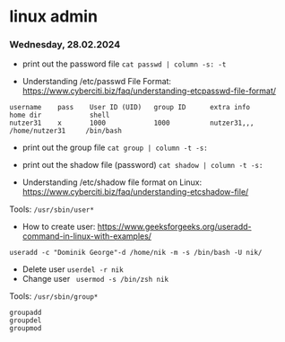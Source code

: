 # linux admin

### Wednesday, 28.02.2024 

- print out the password file ```cat passwd | column -s: -t```

- Understanding /etc/passwd File Format: https://www.cyberciti.biz/faq/understanding-etcpasswd-file-format/

```
username    pass    User ID (UID)   group ID      extra info        home dir            shell
nutzer31    x       1000            1000          nutzer31,,,       /home/nutzer31     /bin/bash
```

- print out the group file ```cat group | column -t -s:```

- print out the shadow file (password) ```cat shadow | column -t -s:```

- Understanding /etc/shadow file format on Linux: https://www.cyberciti.biz/faq/understanding-etcshadow-file/

Tools: ```/usr/sbin/user*```

- How to create user: https://www.geeksforgeeks.org/useradd-command-in-linux-with-examples/

```useradd -c "Dominik George"-d /home/nik -m -s /bin/bash -U nik/```

- Delete user ``` userdel -r nik ```
- Change user  ```  usermod -s /bin/zsh nik ```

Tools: ```/usr/sbin/group*```
```
groupadd
groupdel
groupmod
```
